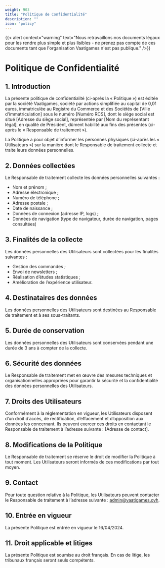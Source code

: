 ```yaml
---
weight: 903
title: "Politique de Confidentialité"
description: ""
icon: "policy"
---
```


{{< alert context="warning" text="Nous retravaillons nos documents légaux pour les rendre plus simple et plus lisibles - ne prenez pas compte de ces documents tant que l'organisation Vaatigames n'est pas publique." />}}

# Politique de Confidentialité

## 1. Introduction

La présente politique de confidentialité (ci-après la « Politique ») est éditée par la société Vaatigames, société par actions simplifiée au capital de 0,01 euros, immatriculée au Registre du Commerce et des Sociétés de [Ville d'immatriculation] sous le numéro [Numéro RCS], dont le siège social est situé [Adresse du siège social], représentée par [Nom du représentant légal], en qualité de Président, dûment habilité aux fins des présentes (ci-après le « Responsable de traitement »).

La Politique a pour objet d’informer les personnes physiques (ci-après les « Utilisateurs ») sur la manière dont le Responsable de traitement collecte et traite leurs données personnelles.

## 2. Données collectées

Le Responsable de traitement collecte les données personnelles suivantes :

- Nom et prénom ;
- Adresse électronique ;
- Numéro de téléphone ;
- Adresse postale ;
- Date de naissance ;
- Données de connexion (adresse IP, logs) ;
- Données de navigation (type de navigateur, durée de navigation, pages consultées)

## 3. Finalités de la collecte

Les données personnelles des Utilisateurs sont collectées pour les finalités suivantes :

- Gestion des commandes ;
- Envoi de newsletters ;
- Réalisation d’études statistiques ;
- Amélioration de l’expérience utilisateur.

## 4. Destinataires des données

Les données personnelles des Utilisateurs sont destinées au Responsable de traitement et à ses sous-traitants.

## 5. Durée de conservation

Les données personnelles des Utilisateurs sont conservées pendant une durée de 3 ans à compter de la collecte.

## 6. Sécurité des données

Le Responsable de traitement met en œuvre des mesures techniques et organisationnelles appropriées pour garantir la sécurité et la confidentialité des données personnelles des Utilisateurs.

## 7. Droits des Utilisateurs

Conformément à la réglementation en vigueur, les Utilisateurs disposent d’un droit d’accès, de rectification, d’effacement et d’opposition aux données les concernant. Ils peuvent exercer ces droits en contactant le Responsable de traitement à l’adresse suivante : [Adresse de contact].

## 8. Modifications de la Politique

Le Responsable de traitement se réserve le droit de modifier la Politique à tout moment. Les Utilisateurs seront informés de ces modifications par tout moyen.

## 9. Contact

Pour toute question relative à la Politique, les Utilisateurs peuvent contacter le Responsable de traitement à l’adresse suivante : admin@vaatigames.ovh.

## 10. Entrée en vigueur

La présente Politique est entrée en vigueur le 16/04/2024.

## 11. Droit applicable et litiges

La présente Politique est soumise au droit français. En cas de litige, les tribunaux français seront seuls compétents.